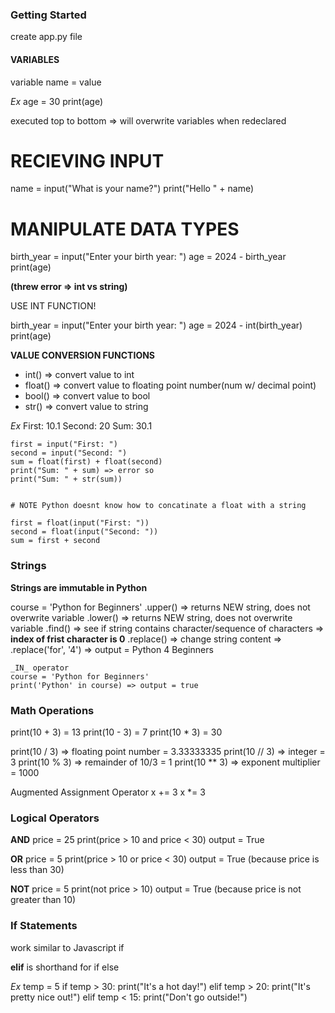 ### Getting Started
  create app.py file

#### VARIABLES
  variable name = value

  _Ex_
  age = 30
  print(age)

  executed top to bottom => will overwrite variables when redeclared

<!-- NOTE Python is case sensitive => bools = True/False -->

# RECIEVING INPUT
  name = input("What is your name?")
  print("Hello " + name)

  <!-- STUB string concatination ^^^^  -->

# MANIPULATE DATA TYPES
  birth_year = input("Enter your birth year: ")
  age = 2024 - birth_year
  print(age)

  __(threw error => int vs string)__

  USE INT FUNCTION!

  birth_year = input("Enter your birth year: ")
  age = 2024 - int(birth_year)
  print(age)

__VALUE CONVERSION FUNCTIONS__
  - int() => convert value to int
  - float() => convert value to floating point number(num w/ decimal point)
  - bool() => convert value to bool
  - str() => convert value to string


  _Ex_
    First: 10.1
    Second: 20
    Sum: 30.1

    first = input("First: ")
    second = input("Second: ")
    sum = float(first) + float(second)
    print("Sum: " + sum) => error so
    print("Sum: " + str(sum))


    # NOTE Python doesnt know how to concatinate a float with a string 

    first = float(input("First: "))
    second = float(input("Second: "))
    sum = first + second

### Strings
  __Strings are immutable in Python__

  course = 'Python for Beginners'
    .upper() => returns NEW string, does not overwrite variable
    .lower() => returns NEW string, does not overwrite variable
    .find() => see if string contains character/sequence of characters => __index of frist character is 0__
    .replace() => change string content => .replace('for', '4') => output = Python 4 Beginners 
    
    _IN_ operator
    course = 'Python for Beginners'
    print('Python' in course) => output = true

### Math Operations
  print(10 + 3) = 13
  print(10 - 3) = 7
  print(10 * 3) = 30

  print(10 / 3) => floating point number = 3.33333335
  print(10 // 3) => integer = 3
  print(10 % 3) => remainder of 10/3 = 1
  print(10 ** 3) => exponent multiplier = 1000

  Augmented Assignment Operator
    x += 3
    x *= 3

<!-- NOTE Python follows standard Order of Operations when doing math -->

### Logical Operators
__AND__
  price = 25
  print(price > 10 and price < 30)
  output = True

__OR__
  price = 5
  print(price > 10 or price < 30)
  output = True (because price is less than 30)

__NOT__
  price = 5
  print(not price > 10)
  output = True (because price is not greater than 10)

### If Statements
  work similar to Javascript if
  
  __elif__ is shorthand for if else

<!-- NOTE PYTHON USES INDENTATION FOR CODE BLOCKS INSTEAD OF {} -->

_Ex_
temp = 5
if temp > 30:
  print("It's a hot day!")
elif temp > 20:
  print("It's pretty nice out!")
elif temp < 15:
  print("Don't go outside!")

